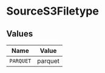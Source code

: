 # SourceS3Filetype


## Values

| Name      | Value     |
| --------- | --------- |
| `PARQUET` | parquet   |